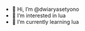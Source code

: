 - 👋 Hi, I’m @dwiaryasetyono
- 👀 I’m interested in lua
- 🌱 I’m currently learning lua

<!---
dwiaryasetyono/dwiaryasetyono is a ✨ special ✨ repository because its `README.md` (this file) appears on your GitHub profile.
You can click the Preview link to take a look at your changes.
--->

